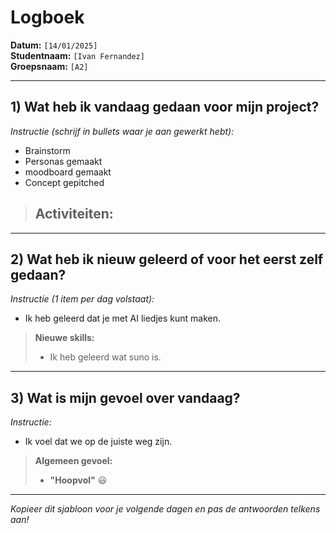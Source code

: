 # Logboek

**Datum:** `[14/01/2025]`  
**Studentnaam:** `[Ivan Fernandez]`  
**Groepsnaam:** `[A2]`

---

## 1) Wat heb ik vandaag gedaan voor mijn project?

*Instructie (schrijf in bullets waar je aan gewerkt hebt):*  
- Brainstorm 
- Personas gemaakt
- moodboard gemaakt
- Concept gepitched 

> **Activiteiten:**  
> - 

---
## 2) Wat heb ik nieuw geleerd of voor het eerst zelf gedaan?

*Instructie (1 item per dag volstaat):*  
- Ik heb geleerd dat je met AI liedjes kunt maken. 


> **Nieuwe skills:**  
> - Ik heb geleerd wat suno is.

---

## 3) Wat is mijn gevoel over vandaag?

*Instructie:*  
- Ik voel dat we op de juiste weg zijn.


> **Algemeen gevoel:**  
> - **"Hoopvol"** :smiley:  
>

---

*Kopieer dit sjabloon voor je volgende dagen en pas de antwoorden telkens aan!*
